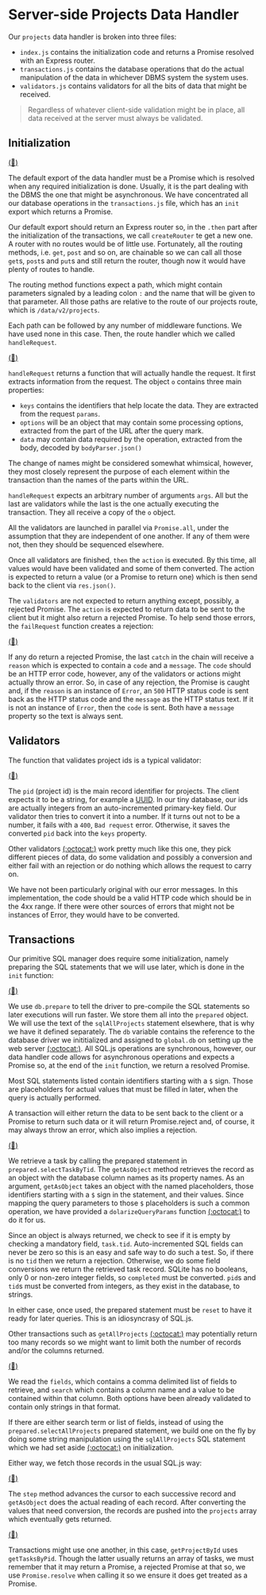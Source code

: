 # Server-side Projects Data Handler

Our `projects` data handler is broken into three files:

* `index.js` contains the initialization code and returns a Promise resolved with an Express router.
* `transactions.js` contains the database operations that do the actual manipulation of the data in whichever DBMS system the system uses.
* `validators.js` contains validators for all the bits of data that might be received.

> Regardless of whatever client-side validation might be in place, all data received at the server must always be validated.

## Initialization

[(:memo:)](https://github.com/Satyam/book-react-redux/blob/master/server/projects/index.js#L7-L18)

The default export of the data handler must be a Promise which is resolved when any required initialization is done. Usually, it is the part dealing with the DBMS the one that might be asynchronous.  We have concentrated all our database operations in the `transactions.js` file, which has an `init` export which returns a Promise.

Our default export should return an Express router so, in the `.then` part after the initialization of the transactions, we call `createRouter` te get a new one. A router with no routes would be of little use.  Fortunately, all the routing methods, i.e. `get`, `post` and so on, are chainable so we can call all those `get`s, `post`s and `put`s and still return the router, though now it would have plenty of routes to handle.

The routing method functions expect a path, which might contain parameters signaled by a leading colon `:` and the name that will be given to that parameter.  All those paths are relative to the route of our projects route, which is `/data/v2/projects`.

Each path can be followed by any number of middleware functions. We have used none in this case.  Then, the route handler which we called `handleRequest`.

[(:memo:)](https://github.com/Satyam/book-react-redux/blob/master/server/utils.js#L3-L17)

`handleRequest` returns a function that will actually handle the request. It first extracts information from the request.  The object `o` contains three main properties:

* `keys` contains the identifiers that help locate the data. They are extracted from the request `params`.
* `options` will be an object that may contain some processing options, extracted from the part of the URL after the query mark.
* `data` may contain data required by the operation, extracted from the body, decoded by `bodyParser.json()`

The change of names might be considered somewhat whimsical, however, they most closely represent the purpose of each element within the transaction than the names of the parts within the URL.

`handleRequest` expects an arbitrary number of arguments `args`.  All but the last are validators while the last is the one actually executing the transaction. They all receive a copy of the `o` object.

All the validators are launched in parallel via `Promise.all`, under the assumption that they are independent of one another.  If any of them were not, then they should be sequenced elsewhere.

Once all validators are finished, `then` the `action` is executed.  By this time, all values would have been validated and some of them converted.  The action is expected to return a value (or a Promise to return one) which is then send back to the client via `res.json()`.

The `validators` are not expected to return anything except, possibly, a rejected Promise.  The `action` is expected to return data to be sent to the client but it might also return a rejected Promise. To help send those errors, the `failRequest` function creates a rejection:

[(:memo:)](https://github.com/Satyam/book-react-redux/blob/master/server/utils.js#L1)

If any do return a rejected Promise, the last `catch` in the chain will receive a `reason` which is expected to contain a `code` and a `message`. The `code` should be an HTTP error code, however, any of the validators or actions might actually throw an error. So, in case of any rejection, the Promise is caught and, if the `reason` is an instance of `Error`, an `500` HTTP status code is sent back as the HTTP status code and the `message` as the HTTP status text.  If it is not an instance of `Error`, then the `code` is sent.  Both have a `message` property so the text is always sent.

## Validators

The function that validates project ids is a typical validator:

[(:memo:)](https://github.com/Satyam/book-react-redux/blob/master/server/projects/validators.js#L7-L11)

The `pid` (project id) is the main record identifier for projects. The client expects it to be a string, for example a [UUID](https://en.wikipedia.org/wiki/Universally_unique_identifier).  In our tiny database, our ids are actually integers from an auto-incremented primary-key field.  Our validator then tries to convert it into a number.  If it turns out not to be a number, it fails with a `400`, `Bad request` error.  Otherwise, it saves the converted `pid` back into the `keys` property.

Other validators [(:octocat:)](https://github.com/Satyam/book-react-redux/blob/master/server/projects/validators.js) work pretty much like this one, they pick different pieces of data, do some validation and possibly a conversion and either fail with an rejection or do nothing which allows the request to carry on.

We have not been particularly original with our error messages.  In this implementation, the code should be a valid HTTP code which should be in the 4xx range. If there were other sources of errors that might not be instances of Error, they would have to be converted.

## Transactions

Our primitive SQL manager does require some initialization, namely preparing the SQL statements that we will use later, which is done in the `init` function:

[(:memo:)](https://github.com/Satyam/book-react-redux/blob/master/server/projects/transactions.js#L7-L27)

We use `db.prepare` to tell the driver to pre-compile the SQL statements so later executions will run faster.  We store them all into the `prepared` object. We will use the text of the `sqlAllProjects` statement elsewhere, that is why we have it defined separately. The `db` variable contains the reference to the database driver we inititialized and assigned to `global.db` on setting up the web server [(:octocat:)](https://github.com/Satyam/book-react-redux/blob/master/server/server.js#L32). All SQL.js operations are synchronous, however, our data handler code allows for asynchronous operations and expects a Promise so, at the end of the `init` function, we return a resolved Promise.

Most SQL statements listed contain identifiers starting with a `$` sign.  Those are placeholders for actual values that must be filled in later, when the query is actually performed.

A transaction will either return the data to be sent back to the client or a Promise to return such data or it will return Promise.reject and, of course, it may always throw an error, which also implies a rejection.

[(:memo:)](https://github.com/Satyam/book-react-redux/blob/master/server/projects/transactions.js#L88-L99)

We retrieve a task by calling the prepared statement in `prepared.selectTaskByTid`.  The `getAsObject` method retrieves the record as an object with the database column names as its property names. As an argument, `getAsObject` takes an object with the named placeholders, those identifiers starting with a `$` sign in the statement, and their values.  Since mapping the query parameters to those `$` placeholders is such a common operation, we have provided a `dolarizeQueryParams` function [(:octocat:)](https://github.com/Satyam/book-react-redux/blob/master/server/utils.js#L19-L27) to do it for us.

Since an object is always returned, we check to see if it is empty by checking a mandatory field, `task.tid`. Auto-incremented SQL fields can never be zero so this is an easy and safe way to do such a test.  So, if there is no `tid` then we return a rejection. Otherwise, we do some field conversions we return the retrieved task record.  SQLite has no booleans, only 0 or non-zero integer fields, so `completed` must be converted. `pid`s and `tid`s must be converted from integers, as they exist in the database, to strings.

In either case, once used, the prepared statement must be `reset` to have it ready for later queries.  This is an idiosyncrasy of SQL.js.

Other transactions such as `getAllProjects` [(:octocat:)](https://github.com/Satyam/book-react-redux/blob/master/server/projects/transactions.js#L29-L54) may potentially return too many records so we might want to limit both the number of records and/or the columns returned.

[(:memo:)](https://github.com/Satyam/book-react-redux/blob/master/server/projects/transactions.js#L42-L53)

We read the `fields`, which contains a comma delimited list of fields to retrieve, and `search` which contains a column name and a value to be contained within that column.  Both options have been already validated to contain only  strings in that format.

If there are either search term or list of fields, instead of using the `prepared.selectAllProjects` prepared statement, we build one on the fly by doing some string manipulation using the `sqlAllProjects` SQL statement which we had set aside [(:octocat:)](https://github.com/Satyam/book-react-redux/blob/master/server/projects/transactions.js#L7-L10) on initialization.

Either way, we fetch those records in the usual SQL.js way:

[(:memo:)](https://github.com/Satyam/book-react-redux/blob/master/server/projects/transactions.js#L30-L40)

The `step` method advances the cursor to each successive record and `getAsObject` does the actual reading of each record. After converting the values that need conversion, the records are pushed into the `projects` array which eventually gets returned.

[(:memo:)](https://github.com/Satyam/book-react-redux/blob/master/server/projects/transactions.js#L74-L86)

Transactions might use one another, in this case, `getProjectById` uses `getTasksByPid`.  Though the latter usually returns an array of tasks, we must remember that it may return a Promise, a rejected Promise at that so, we use `Promise.resolve` when calling it so we ensure it does get treated as a Promise.
